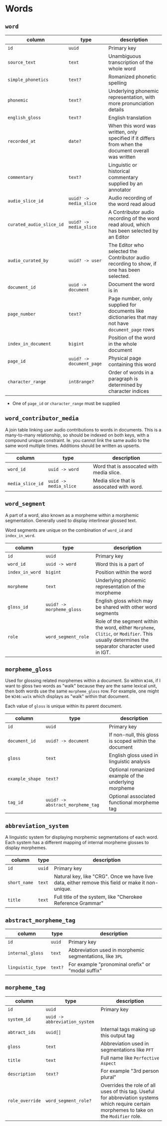 # Words

## `word`

| column                   | type                     | description                                                                                         |
| ------------------------ | ------------------------ | --------------------------------------------------------------------------------------------------- |
| `id`                     | `uuid`                   | Primary key                                                                                         |
| `source_text`            | `text`                   | Unambiguous transcription of the whole word                                                         |
| `simple_phonetics`       | `text?`                  | Romanized phonetic spelling                                                                         |
| `phonemic`               | `text?`                  | Underlying phonemic representation, with more pronunciation details                                 |
| `english_gloss`          | `text?`                  | English translation                                                                                 |
| `recorded_at`            | `date?`                  | When this word was written, only specified if it differs from when the document overall was written |
| `commentary`             | `text?`                  | Linguistic or historical commentary supplied by an annotator                                        |
| `audio_slice_id`         | `uuid? -> media_slice`   | Audio recording of the word read aloud                                                              |
| `curated_audio_slice_id` | `uuid? -> media_slice`   | A Contributor audio recording of the word read aloud, which has been selected by an Editor          |
| `audio_curated_by`       | `uuid? -> user`          | The Editor who selected the Contributor audio recording to show, if one has been selected.          |
| `document_id`            | `uuid -> document`       | Document the word is in                                                                             |
| `page_number`            | `text?`                  | Page number, only supplied for documents like dictionaries that may not have `document_page` rows   |
| `index_in_document`      | `bigint`                 | Position of the word in the whole document                                                          |
| `page_id`                | `uuid? -> document_page` | Physical page containing this word                                                                  |
| `character_range`        | `int8range?`             | Order of words in a paragraph is determined by character indices                                    |

- One of `page_id` or `character_range` must be supplied

## `word_contributor_media`

A join table linking user audio contributions to words in documents. This is a many-to-many relationship, so should be indexed on both keys, with a compound unique constraint. Ie. you cannot link the same audio to the same word multiple times. Additions should be written as upserts.

| column           | type                  | description                              |
| ---------------- | --------------------- | ---------------------------------------- |
| `word_id`        | `uuid -> word`        | Word that is assocated with media slice. |
| `media_slice_id` | `uuid -> media_slice` | Media slice that is assocated with word. |

## `word_segment`

A part of a word, also known as a morpheme within a morphemic segmentation.
Generally used to display interlinear glossed text.

Word segments are unique on the combination of `word_id` and `index_in_word`.

| column          | type                      | description                                                                                                                                   |
| --------------- | ------------------------- | --------------------------------------------------------------------------------------------------------------------------------------------- |
| `id`            | `uuid`                    | Primary key                                                                                                                                   |
| `word_id`       | `uuid -> word`            | Word this is a part of                                                                                                                        |
| `index_in_word` | `bigint`                  | Position within the word                                                                                                                      |
| `morpheme`      | `text`                    | Underlying phonemic representation of the morpheme                                                                                            |
| `gloss_id`      | `uuid? -> morpheme_gloss` | English gloss which may be shared with other word segments                                                                                    |
| `role`          | `word_segment_role`       | Role of the segment within the word, either `Morpheme`, `Clitic`, or `Modifier`. This usually determines the separator character used in IGT. |

## `morpheme_gloss`

Used for glossing related morphemes within a document.
So within `WJ46`, if I want to gloss two words as "walk" because they are the
same lexical unit, then both words use the same `morpheme_gloss` row.
For example, one might be `WJ46:walk` which displays as "walk" within that document.

Each value of `gloss` is unique within its parent document.

| column          | type                             | description                                           |
| --------------- | -------------------------------- | ----------------------------------------------------- |
| `id`            | `uuid`                           | Primary key                                           |
| `document_id`   | `uuid? -> document`              | If non-null, this gloss is scoped within the document |
| `gloss`         | `text`                           | English gloss used in linguistic analysis             |
| `example_shape` | `text?`                          | Optional romanized example of the underlying morpheme |
| `tag_id`        | `uuid? -> abstract_morpheme_tag` | Optional associated functional morpheme tag           |

## `abbreviation_system`

A linguistic system for displaying morphemic segmentations of each word.
Each system has a different mapping of internal morpheme glosses to display morphemes.

| column       | type   | description                                                                                      |
| ------------ | ------ | ------------------------------------------------------------------------------------------------ |
| `id`         | `uuid` | Primary key                                                                                      |
| `short_name` | `text` | Natural key, like "CRG". Once we have live data, either remove this field or make it non-unique. |
| `title`      | `text` | Full title of the system, like "Cherokee Reference Grammar"                                      |

## `abstract_morpheme_tag`

| column            | type    | description                                              |
| ----------------- | ------- | -------------------------------------------------------- |
| `id`              | `uuid`  | Primary key                                              |
| `internal_gloss`  | `text`  | Abbreviation used in morphemic segmentations, like `3PL` |
| `linguistic_type` | `text?` | For example "pronominal orefix" or "modal suffix"        |

## `morpheme_tag`

| column          | type                          | description                                                                                                                                 |
| --------------- | ----------------------------- | ------------------------------------------------------------------------------------------------------------------------------------------- |
| `id`            | `uuid`                        | Primary key                                                                                                                                 |
| `system_id`     | `uuid -> abbreviation_system` |                                                                                                                                             |
| `abtract_ids`   | `uuid[]`                      | Internal tags making up this output tag                                                                                                     |
| `gloss`         | `text`                        | Abbreviation used in segmentations like `PFT`                                                                                               |
| `title`         | `text`                        | Full name like `Perfective Aspect`                                                                                                          |
| `description`   | `text?`                       | For example "3rd person plural"                                                                                                             |
| `role_override` | `word_segment_role?`          | Overrides the role of all uses of this tag. Useful for abbreviation systems which require certain morphemes to take on the `Modifier` role. |
